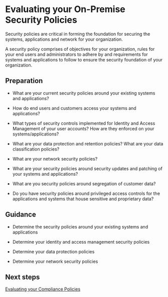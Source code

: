 
# Evaluating your On-Premise Security Policies 

Security policies are critical in forming the foundation for securing the systems, applications and network for your organization. 


A security policy comprises of objectives for your organization, rules for your end users and administrators to adhere by and requirements for systems and applications to follow to ensure the security foundation of your organization. 
 


## Preparation 



- What are your current security policies around your existing systems and applications? 


- How do end users and customers access your systems and applications? 


- What types of security controls implemented for Identity and Access Management of your user accounts? How are they enforced on your systems/applications? 


- What are your data protection and retention policies? What are your data classification policies? 


- What are your network security policies? 


- What are your security policies around security updates and patching of your systems and applications? 


- What are you security policies around segregation of customer data? 


- Do you have security policies around privileged access controls for the applications and systems that house sensitive and proprietary data? 




## Guidance 

 

- Determine the security policies around your existing systems and applications 


- Determine your identity and access management security policies 


- Determine your data protection policies 


- Determine your network security policies 



 


 


## Next steps 

[Evaluating your Compliance Policies](Evaluating-your-On-Premise-Compliance-Policies.md)

